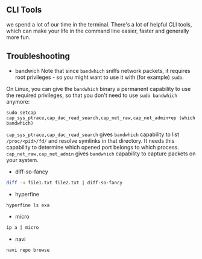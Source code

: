 ## CLI Tools
we spend a lot of our time in the terminal. There's a lot of helpful CLI tools, which can make your life in the command line easier, faster and generally more fun.

## Troubleshooting
- bandwich
Note that since `bandwhich` sniffs network packets, it requires root privileges - so you might want to use it with (for example) `sudo`.

On Linux, you can give the `bandwhich` binary a permanent capability to use the required privileges, so that you don't need to use `sudo bandwhich` anymore:

```fish
sudo setcap cap_sys_ptrace,cap_dac_read_search,cap_net_raw,cap_net_admin+ep (which bandwhich)
```

`cap_sys_ptrace,cap_dac_read_search` gives `bandwhich` capability to list `/proc/<pid>/fd/` and resolve symlinks in that directory. It needs this capability to determine which opened port belongs to which process. `cap_net_raw,cap_net_admin` gives `bandwhich` capability to capture packets on your system.

- diff-so-fancy
```sh
diff -u file1.txt file2.txt | diff-so-fancy
```

- hyperfine
```sh
hyperfine ls exa
```

- micro
```sh
ip a | micro
```

- navi
```sh
navi repo browse
```
